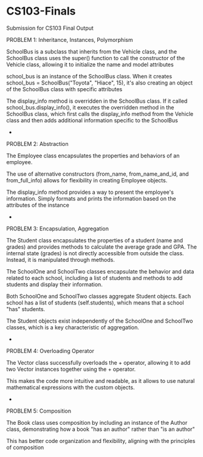 # CS103-Finals
Submission for CS103 Final Output

PROBLEM 1: Inheritance, Instances, Polymorphism

SchoolBus is a subclass that inherits from the Vehicle class, and the SchoolBus class uses the super() function to call the constructor of the Vehicle class, allowing it to initialize the name and model attributes

school_bus is an instance of the SchoolBus class. When it creates school_bus = SchoolBus("Toyota", "Hiace", 15), it's also creating an object of the SchoolBus class with specific attributes

The display_info method is overridden in the SchoolBus class. If it called school_bus.display_info(), it executes the overridden method in the SchoolBus class, which first calls the display_info method from the Vehicle class and then adds additional information specific to the SchoolBus

-

PROBLEM 2: Abstraction

The Employee class encapsulates the properties and behaviors of an employee. 

The use of alternative constructors (from_name, from_name_and_id, and from_full_info) allows for flexibility in creating Employee objects.

The display_info method provides a way to present the employee's information. Simply formats and prints the information based on the attributes of the instance

-

PROBLEM 3: Encapsulation, Aggregation

The Student class encapsulates the properties of a student (name and grades) and provides methods to calculate the average grade and GPA. The internal state (grades) is not directly accessible from outside the class. Instead, it is manipulated through methods.

The SchoolOne and SchoolTwo classes encapsulate the behavior and data related to each school, including a list of students and methods to add students and display their information.

Both SchoolOne and SchoolTwo classes aggregate Student objects. Each school has a list of students (self.students), which means that a school "has" students. 

The Student objects exist independently of the SchoolOne and SchoolTwo classes, which is a key characteristic of aggregation.

-

PROBLEM 4: Overloading Operator

The Vector class successfully overloads the + operator, allowing it to add two Vector instances together using the + operator.

This makes the code more intuitive and readable, as it allows to use natural mathematical expressions with the custom objects.

-

PROBLEM 5: Composition

The Book class uses composition by including an instance of the Author class, demonstrating how a book "has an author" rather than "is an author"

This has better code organization and flexibility, aligning with the principles of composition
